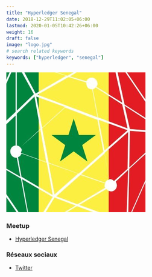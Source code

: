```yaml
---
title: "Hyperledger Senegal"
date: 2018-12-29T11:02:05+06:00
lastmod: 2020-01-05T10:42:26+06:00
weight: 16
draft: false
image: "logo.jpg"
# search related keywords
keywords: ["hyperledger", "senegal"]
---
```


![Logo](logo.jpg "logo")

### Meetup

- [Hyperledger Senegal](https://www.meetup.com/fr-FR/Hyperledger-Senegal/)

### Réseaux sociaux

- [Twitter](https://twitter.com/HyperledgerSEN)